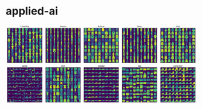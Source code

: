 # applied-ai

![Classification dataset visualized](https://github.com/AntonMaxen/applied-ai/blob/master/assignment_3/visual.png)
